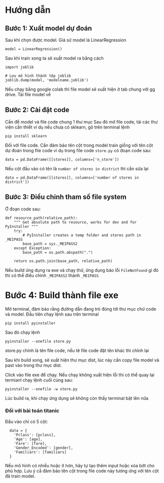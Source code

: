 # Hướng dẫn
## Bước 1: Xuất model dự đoán

Sau khi chọn được model. Giả sử model là LinearRegression
```
model = LinearRegression()
```

Sau khi train xong ta sẽ xuất model ra bằng cách

```
import joblib

# Lưu mô hình thành tệp joblib
joblib.dump(model, 'modelname.joblib')
```
Nếu chạy bằng google colab thì file model sẽ xuất hiện ở tab chung với
gg drive. Tải file model về

## Bước 2: Cài đặt code

Cần để model và file code chung 1 thư mục
Sau đó mở file code, tải các thư viện cần thiết
ví dụ nếu chưa có sklearn, gõ trên terminal lệnh
```
pip install sklearn
```

Đối với file code. Cần đảm bảo tên cột trong model train giống với tên
cột dự đoán trong file code
ví dụ trong file code `store.py` có đoạn code sau:
```
data = pd.DataFrame([[stores]], columns=['n_store'])
```

Nếu cột đầu vào có tên là `number of stores in district` thì cần sửa lại
```
data = pd.DataFrame([[stores]], columns=['number of stores in district'])
```

## Bước 3: Điều chỉnh tham số file system
Ở đoạn code sau:
```
def resource_path(relative_path):
    """ Get absolute path to resource, works for dev and for PyInstaller """
    try:
        # PyInstaller creates a temp folder and stores path in _MEIPASS
        base_path = sys._MEIPASS2
    except Exception:
        base_path = os.path.abspath(".")

    return os.path.join(base_path, relative_path)
```

Nếu build ứng dụng ra exe và chạy thử, ứng dụng báo lỗi `FileNotFound` gì đó thì có thể điều chỉnh `_MEIPASS2` thành `_MEIPASS`

# Bước 4: Build thành file exe

Mở terminal, đảm bảo rằng đường dẫn đang trỏ đúng tới thư mục chứ code và model.
Đầu tiên chạy lệnh sau trên terminal
```
pip install pyinstaller
```
Sau đó chạy lệnh
```
pyinstaller --onefile store.py
```
store.py chính là tên file code, nếu tê file code đặt tên khác thì
chỉnh lại

Sau khi build xong, sẽ xuất hiện thư mục dist, lúc này cần copy file model và past vào trong thư mục dist.

Click vào file exe để chạy. Nếu chạy không xuất hiện lỗi thì có thể quay lại termianl chạy lệnh cuối cùng sau:
```
pyinstaller --onefile -w store.py
```

Lúc build ra, khi chạy ứng dụng sẽ không còn thấy terminal bật lên nữa

### Đối với bài toán titanic
Đầu vào chỉ có 5 cột:
```
  data = {
    'Pclass': [pclass],
    'Age': [age],
    'Fare': [fare],
    'Gender_Encoded': [gender],
    'Familiars': [familiars]
  }
```

Nếu mô hình có nhiều hoặc ít hơn, hãy tự tạo thêm input hoặc xóa bớt cho phù hợp. Lưu ý cầ đảm bảo tên cột trong file code này tương ứng với tên cột đã train model.